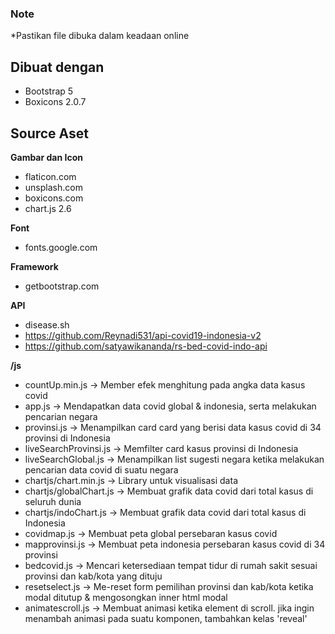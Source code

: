 ### Note

\*Pastikan file dibuka dalam keadaan online

## Dibuat dengan

- Bootstrap 5
- Boxicons 2.0.7

## Source Aset

**Gambar dan Icon**

- flaticon.com
- unsplash.com
- boxicons.com
- chart.js 2.6

**Font**

- fonts.google.com

**Framework**

- getbootstrap.com

**API**

- disease.sh
- https://github.com/Reynadi531/api-covid19-indonesia-v2
- https://github.com/satyawikananda/rs-bed-covid-indo-api

**/js**

- countUp.min.js -> Member efek menghitung pada angka data kasus covid
- app.js -> Mendapatkan data covid global & indonesia, serta melakukan pencarian negara
- provinsi.js -> Menampilkan card card yang berisi data kasus covid di 34 provinsi di Indonesia
- liveSearchProvinsi.js -> Memfilter card kasus provinsi di Indonesia
- liveSearchGlobal.js -> Menampilkan list sugesti negara ketika melakukan pencarian data covid di suatu negara
- chartjs/chart.min.js -> Library untuk visualisasi data
- chartjs/globalChart.js -> Membuat grafik data covid dari total kasus di seluruh dunia
- chartjs/indoChart.js -> Membuat grafik data covid dari total kasus di Indonesia
- covidmap.js -> Membuat peta global persebaran kasus covid
- mapprovinsi.js -> Membuat peta indonesia persebaran kasus covid di 34 provinsi
- bedcovid.js -> Mencari ketersediaan tempat tidur di rumah sakit sesuai provinsi dan kab/kota yang dituju
- resetselect.js -> Me-reset form pemilihan provinsi dan kab/kota ketika modal ditutup & mengosongkan inner html modal
- animatescroll.js -> Membuat animasi ketika element di scroll. jika ingin menambah animasi pada suatu komponen, tambahkan kelas 'reveal'
